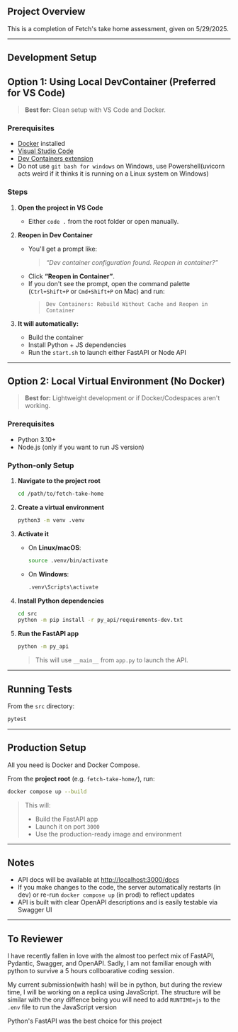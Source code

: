 ## Project Overview

This is a completion of Fetch's take home assessment, given on 5/29/2025.

---

## Development Setup

## Option 1: Using Local DevContainer (Preferred for VS Code)

> **Best for:** Clean setup with VS Code and Docker.

### Prerequisites

* [Docker](https://www.docker.com/products/docker-desktop) installed
* [Visual Studio Code](https://code.visualstudio.com/)
* [Dev Containers
  extension](https://marketplace.visualstudio.com/items?itemName=ms-vscode-remote.remote-containers)
* Do not use `git bash for windows` on Windows, use Powershell(uvicorn acts weird
  if it thinks it is running on a Linux system on Windows)

### Steps

1. **Open the project in VS Code**
   * Either `code .` from the root folder or open manually.

2. **Reopen in Dev Container**
   * You'll get a prompt like:
     > *“Dev container configuration found. Reopen in container?”*
   * Click **“Reopen in Container”**.
   * If you don't see the prompt, open the command palette (`Ctrl+Shift+P` or `Cmd+Shift+P` on Mac) and run:
      > `Dev Containers: Rebuild Without Cache and Reopen in Container`

3. **It will automatically:**

   * Build the container
   * Install Python + JS dependencies
   * Run the `start.sh` to launch either FastAPI or Node API

---

## Option 2: Local Virtual Environment (No Docker)

> **Best for:** Lightweight development or if Docker/Codespaces aren't working.

### Prerequisites

* Python 3.10+
* Node.js (only if you want to run JS version)

### Python-only Setup

1. **Navigate to the project root**

   ```bash
   cd /path/to/fetch-take-home
   ```

2. **Create a virtual environment**

   ```bash
   python3 -m venv .venv
   ```

3. **Activate it**

   * On **Linux/macOS**:

     ```bash
     source .venv/bin/activate
     ```
   * On **Windows**:

     ```cmd
     .venv\Scripts\activate
     ```

4. **Install Python dependencies**

   ```bash
   cd src
   python -m pip install -r py_api/requirements-dev.txt
   ```

5. **Run the FastAPI app**

   ```bash
   python -m py_api
   ```

   > This will use `__main__` from `app.py` to launch the API.

---

## Running Tests

From the `src` directory:

```bash
pytest
```

---

## Production Setup

All you need is Docker and Docker Compose.

From the **project root** (e.g. `fetch-take-home/`), run:

```bash
docker compose up --build
```

> This will:
>
> * Build the FastAPI app
> * Launch it on port `3000`
> * Use the production-ready image and environment

---

## Notes

* API docs will be available at [http://localhost:3000/docs](http://localhost:3000/docs)
* If you make changes to the code, the server automatically restarts (in dev) or re-run `docker compose up` (in prod) to reflect updates
* API is built with clear OpenAPI descriptions and is easily testable via Swagger UI

---

## To Reviewer
I have recently fallen in love with the almost too perfect mix of FastAPI,
Pydantic, Swagger, and OpenAPI. Sadly, I am not familiar enough with python to
survive a 5 hours collboarative coding session.

My current submission(with hash)
will be in python, but during the review time, I will be working on a replica
using JavaScript. The structure will be similar with the ony diffence being you
will need to add `RUNTIME=js` to the `.env` file to run the JavaScript version

Python's FastAPI was the best choice for this project